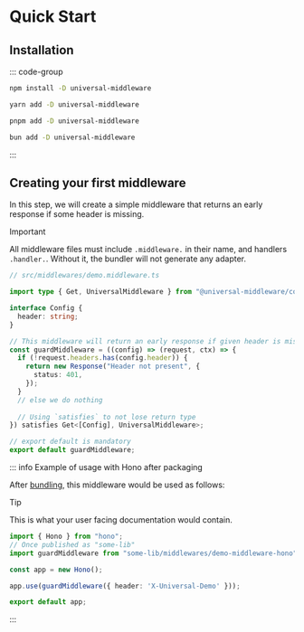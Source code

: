# Quick Start

## Installation

::: code-group

```sh [npm]
npm install -D universal-middleware
```

```sh [yarn]
yarn add -D universal-middleware
```

```sh [pnpm]
pnpm add -D universal-middleware
```

```sh [bun]
bun add -D universal-middleware
```

:::

## Creating your first middleware

In this step, we will create a simple middleware that returns an early response if some header is missing.

> [!IMPORTANT]
> All middleware files must include `.middleware.` in their name,
> and handlers `.handler.`.
> Without it, the bundler will not generate any adapter.

```ts twoslash
// src/middlewares/demo.middleware.ts

import type { Get, UniversalMiddleware } from "@universal-middleware/core";

interface Config {
  header: string;
}

// This middleware will return an early response if given header is missing
const guardMiddleware = ((config) => (request, ctx) => {
  if (!request.headers.has(config.header)) {
    return new Response("Header not present", {
      status: 401,
    });
  }
  // else we do nothing
  
  // Using `satisfies` to not lose return type
}) satisfies Get<[Config], UniversalMiddleware>;

// export default is mandatory
export default guardMiddleware;
```

::: info Example of usage with Hono after packaging

After [bundling](/guide/packaging), this middleware would be used as follows:

> [!TIP]
> This is what your user facing documentation would contain.

```ts
import { Hono } from "hono";
// Once published as "some-lib"
import guardMiddleware from "some-lib/middlewares/demo-middleware-hono";

const app = new Hono();

app.use(guardMiddleware({ header: 'X-Universal-Demo' }));

export default app;
```

:::
